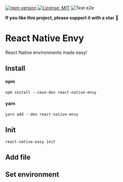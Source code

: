 [![npm version](https://img.shields.io/npm/v/react-native-envy)](https://badge.fury.io/js/react-native-envy)
[![License: MIT](https://img.shields.io/npm/l/una-language)](https://opensource.org/licenses/MIT)
![Test e2e](https://github.com/sergeyshpadyrev/react-native-envy/actions/workflows/test.e2e.yml/badge.svg?branch=main&event=push)

**If you like this project, please support it with a star** 🌟

# React Native Envy

React Native environments made easy!

## Install

#### npm

```
npm install --save-dev react-native-envy
```

#### yarn

```
yarn add --dev react-native-envy
```

## Init

```
react-native-easy init
```

## Add file

## Set environment
